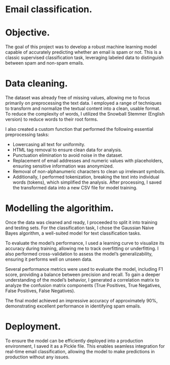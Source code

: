 
# Email classification.

# Objective.
The goal of this project was to develop a robust machine learning model capable of accurately predicting whether an email is spam or not. This is a classic supervised classification task, leveraging labeled data to distinguish between spam and non-spam emails.

# Data cleaning.
The dataset was already free of missing values, allowing me to focus primarily on preprocessing the text data. I employed a range of techniques to transform and normalize the textual content into a clean, usable format. To reduce the complexity of words, I utilized the Snowball Stemmer (English version) to reduce words to their root forms.

I also created a custom function that performed the following essential preprocessing tasks:

- Lowercasing all text for uniformity.
- HTML tag removal to ensure clean data for analysis.
- Punctuation elimination to avoid noise in the dataset.
- Replacement of email addresses and numeric values with placeholders, ensuring sensitive information was anonymized.
- Removal of non-alphanumeric characters to clean up irrelevant symbols.
- Additionally, I performed tokenization, breaking the text into individual words (tokens), which simplified the analysis. After processing, I saved the transformed data into a new CSV file for model training.



# Modelling the algorithim.
Once the data was cleaned and ready, I proceeded to split it into training and testing sets. For the classification task, I chose the Gaussian Naive Bayes algorithm, a well-suited model for text classification tasks.

To evaluate the model’s performance, I used a learning curve to visualize its accuracy during training, allowing me to track overfitting or underfitting. I also performed cross-validation to assess the model’s generalizability, ensuring it performs well on unseen data.

Several performance metrics were used to evaluate the model, including F1 score, providing a balance between precision and recall. To gain a deeper understanding of the model’s behavior, I generated a correlation matrix to analyze the confusion matrix components (True Positives, True Negatives, False Positives, False Negatives).

The final model achieved an impressive accuracy of approximately 90%, demonstrating excellent performance in identifying spam emails.

# Deployment.
To ensure the model can be efficiently deployed into a production environment, I saved it as a Pickle file. This enables seamless integration for real-time email classification, allowing the model to make predictions in production without any issues.